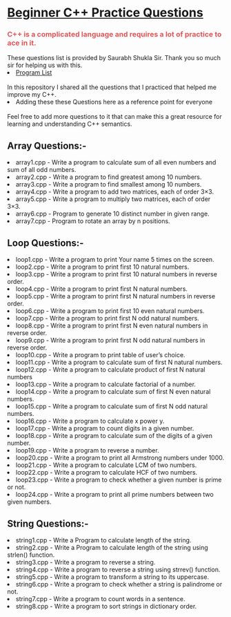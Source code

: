 # <a href="https://en.wikipedia.org/wiki/C%2B%2B">Beginner C++ Practice Questions</a>

<h3 style = "color:#e65758">C++ is a complicated language and requires a lot of practice to ace in it.</h3>
These questions list is provided by Saurabh Shukla Sir. Thank you so much sir for helping us with this.
<li><a href="https://www.mysirg.com/programming-examples/c-programs/">Program List</a></li>
<br>In this repository I shared all the questions that I practiced that helped me improve my C++.</br>
<li>Adding these these Questions here as a reference point for everyone</li>
<br>Feel free to add more questions to it that can make this a great resource for learning and understanding C++ semantics.</br>

## Array Questions:-
<li>array1.cpp - Write a program to calculate sum of all even numbers and sum of all odd numbers.</li>
<li>array2.cpp - Write a program to find greatest among 10 numbers.</li>
<li>array3.cpp - Write a program to find smallest among 10 numbers.</li>
<li>array4.cpp - Write a program to add two matrices, each of order 3×3.</li>
<li>array5.cpp - Write a program to multiply two matrices, each of order 3×3.</li>
<li>array6.cpp - Program to generate 10 distinct number in given range.</li>
<li>array7.cpp - Program to rotate an array by n positions.</li>

## Loop Questions:-
<li>loop1.cpp  - Write a program to print Your name 5 times on the screen.</li>
<li>loop2.cpp  - Write a program to print first 10 natural numbers.</li>
<li>loop3.cpp  - Write a program to print first 10 natural numbers in reverse order.</li>
<li>loop4.cpp  - Write a program to print first N natural numbers.</li>
<li>loop5.cpp  - Write a program to print first N natural numbers in reverse order.</li>
<li>loop6.cpp  - Write a program to print first 10 even natural numbers.</li>
<li>loop7.cpp  - Write a program to print first N odd natural numbers.</li>
<li>loop8.cpp  - Write a program to print first N even natural numbers in reverse order.</li>
<li>loop9.cpp  - Write a program to print first N odd natural numbers in reverse order.</li>
<li>loop10.cpp - Write a program to print table of user’s choice.</li>
<li>loop11.cpp - Write a program to calculate sum of first N natural numbers.</li>
<li>loop12.cpp - Write a program to calculate product of first N natural numbers</li>
<li>loop13.cpp - Write a program to calculate factorial of a number.</li>
<li>loop14.cpp - Write a program to calculate sum of first N even natural numbers.</li>
<li>loop15.cpp - Write a program to calculate sum of first N odd natural numbers.</li>
<li>loop16.cpp - Write a program to calculate x power y.</li>
<li>loop17.cpp - Write a program to count digits in a given number.</li>
<li>loop18.cpp - Write a program to calculate sum of the digits of a given number.</li>
<li>loop19.cpp - Write a program to reverse a number.</li>
<li>loop20.cpp - Write a program to print all Armstrong numbers under 1000.</li>
<li>loop21.cpp - Write a program to calculate LCM of two numbers.</li>
<li>loop22.cpp - Write a program to calculate HCF of two numbers.</li>
<li>loop23.cpp - Write a program to check whether a given number is prime or not.</li>
<li>loop24.cpp - Write a program to print all prime numbers between two given numbers.</li>

## String Questions:-

<li>string1.cpp - Write a Program to calculate length of the string.</li>
<li>string2.cpp - Write a Program to calculate length of the string using strlen() function.</li>
<li>string3.cpp - Write a program to reverse a string.</li>
<li>string4.cpp - Write a program to reverse a string using strrev() function.</li>
<li>string5.cpp - Write a program to transform a string to its uppercase.</li>
<li>string6.cpp - Write a program to check whether a string is palindrome or not.</li>
<li>string7.cpp - Write a program to count words in a sentence.</li>
<li>string8.cpp - Write a program to sort strings in dictionary order.</li>
